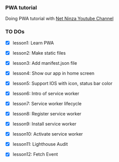 ### PWA tutorial

Doing PWA tutorial with [Net Ninza Youtube Channel](https://youtu.be/4XT23X0Fjfk?list=PL4cUxeGkcC9gTxqJBcDmoi5Q2pzDusSL7)


### TO DOs
- [x] lesson1: Learn PWA
- [x] lesson2: Make static files
- [x] lesson3: Add manifest.json file
- [x] lesson4: Show our app in home screen
- [x] lesson5: Support IOS with icon, status bar color

- [x] lesson6: Intro of service worker
- [x] lesson7: Service worker lifecycle
- [x] lesson8: Register service worker 
- [x] lesson9: Install service worker
- [x] lesson10: Activate service worker
- [x] lesson11: Lighthouse Audit
- [x] lesson12: Fetch Event
